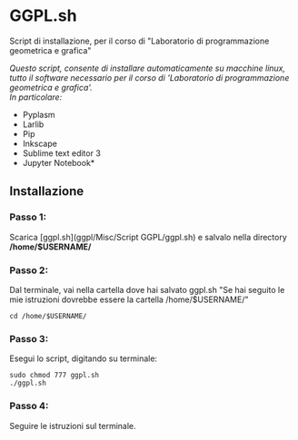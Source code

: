 # GGPL.sh

Script di installazione, per il corso di "Laboratorio di programmazione geometrica e grafica"

*Questo script, consente di installare automaticamente su macchine linux, tutto il software necessario per il corso di 'Laboratorio di programmazione geometrica e grafica'.<br>In particolare:<br>*
* Pyplasm
* Larlib
* Pip
* Inkscape
* Sublime text editor 3
* Jupyter Notebook*


## Installazione

### Passo 1:

Scarica [ggpl.sh](ggpl/Misc/Script GGPL/ggpl.sh)
e salvalo nella directory **/home/$USERNAME/**

### Passo 2:

Dal terminale, vai nella cartella dove hai salvato ggpl.sh
"Se hai seguito le mie istruzioni dovrebbe essere la cartella /home/$USERNAME/"

```
cd /home/$USERNAME/
```

### Passo 3:

Esegui lo script, digitando su terminale:

```
sudo chmod 777 ggpl.sh 
./ggpl.sh
```

### Passo 4:

Seguire le istruzioni sul terminale. 

